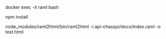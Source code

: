 docker exec -it raml bash

npm install

node_modules/raml2html/bin/raml2html -i api-chasqui/docs/index.raml -o test.html